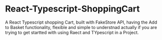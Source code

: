 # React-Typescript-ShoppingCart
A React Typescript shopping Cart, built with FakeStore API, having the Add to Basket functionality, flexible and simple to understnad actually if you are trying to get startted with using Raect and TYpescript in a Project.

